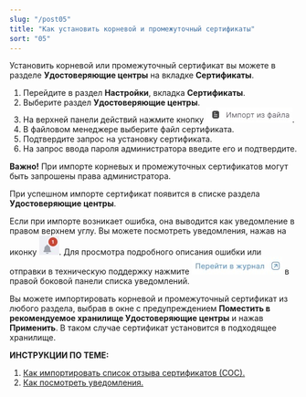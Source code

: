 ```yaml
---
slug: "/post05"
title: "Как установить корневой и промежуточный сертификаты"
sort: "05"
---
```


Установить корневой или промежуточный сертификат вы можете в разделе **Удостоверяющие центры** на вкладке **Сертификаты**. 

1. Перейдите в раздел **Настройки**, вкладка **Сертификаты**.
2. Выберите раздел **Удостоверяющие центры**.
3. На верхней панели действий нажмите кнопку ![import-from-file.jpg](./images/import-from-file.jpg "Импорт из файла").
4. В файловом менеджере выберите файл сертификата.
5. Подтвердите запрос на установку сертификата.
6. На запрос ввода пароля администратора введите его и подтвердите.

**Важно!** При импорте корневых и промежуточных сертификатов могут быть запрошены права администратора.

При успешном импорте сертификат появится в списке раздела **Удостоверяющие центры**.

Если при импорте возникает ошибка, она выводится как уведомление в правом верхнем углу. Вы можете посмотреть уведомления, нажав на иконку ![notifications-button.jpg](./images/notifications-button.jpg "События"). Для просмотра подробного описания ошибки или отправки в техническую поддержку нажмите ![to-log-button.jpg](./images/to-log-button.jpg "Перейти в журнал") в правой боковой панели списка уведомлений.

Вы можете импортировать корневой и промежуточный сертификат из любого раздела, выбрав в  окне с предупреждением **Поместить в рекомендуемое хранилище Удостоверяющие центры** и нажав **Применить**. В таком случае сертификат установится в подходящее хранилище.

**ИНСТРУКЦИИ ПО ТЕМЕ:**  
1. [Как импортировать список отзыва сертификатов (СОС).](https://docs.cryptoarm.ru/06-v3.2-Beta/008-certs/import-crl)  
2. [Как посмотреть уведомления.](https://docs.cryptoarm.ru/06-v3.2-Beta/007-cryptoarm/notifications)  
